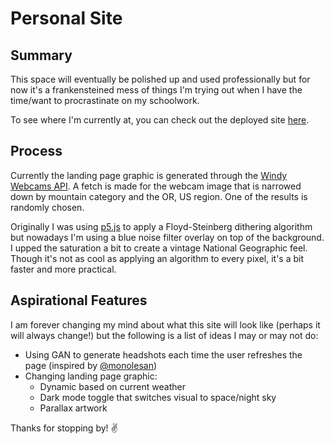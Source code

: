 # Personal Site

## Summary
This space will eventually be polished up and used professionally but for now it's a frankensteined mess of things I'm trying out when I have the time/want to procrastinate on my schoolwork.

To see where I'm currently at, you can check out the deployed site [here](https://katiechurchwell.github.io/portfolio/).

## Process
Currently the landing page graphic is generated through the [Windy Webcams API](https://api.windy.com/webcams). A fetch is made for the webcam image that is narrowed down by mountain category and the OR, US region. One of the results is randomly chosen.

Originally I was using [p5.js](https://p5js.org) to apply a Floyd-Steinberg dithering algorithm but nowadays I'm using a blue noise filter overlay on top of the background. I upped the saturation a bit to create a vintage National Geographic feel. Though it's not as cool as applying an algorithm to every pixel, it's a bit faster and more practical.

## Aspirational Features
I am forever changing my mind about what this site will look like (perhaps it will always change!) but the following is a list of ideas I may or may not do:
- Using GAN to generate headshots each time the user refreshes the page (inspired by [@monolesan](https://twitter.com/monolesan))
- Changing landing page graphic:
  - Dynamic based on current weather
  - Dark mode toggle that switches visual to space/night sky
  - Parallax artwork

Thanks for stopping by! :v:
